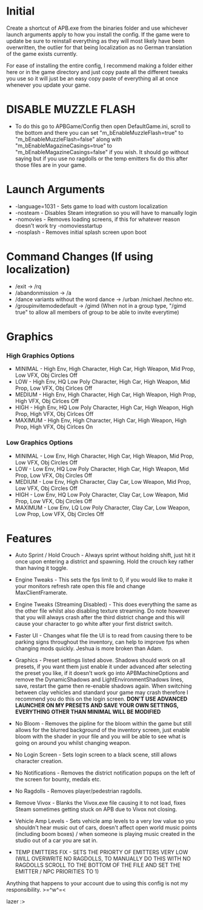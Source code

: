 # Initial

Create a shortcut of APB.exe from the binaries folder and use whichever launch arguments apply to how you install the config.
If the game were to update be sure to reinstall everything as they will most likely have been overwritten, the outlier for that being localization as no German translation of the game exists currently.

For ease of installing the entire config, I recommend making a folder either here or in the game directory and just copy paste all the different tweaks you use so it will just be an easy copy paste of everything all at once whenever you update your game.

# DISABLE MUZZLE FLASH
- To do this go to APBGame/Config then open DefaultGame.ini, scroll to the bottom and there you can set "m_bEnableMuzzleFlash=true" to "m_bEnableMuzzleFlash=false" along with "m_bEnableMagazineCasings=true" to "m_bEnableMagazineCasings=false" if you wish. It should go without saying but if you use no ragdolls or the temp emitters fix do this after those files are in your game.

# Launch Arguments

- -language=1031 - Sets game to load with custom localization
- -nosteam       - Disables Steam integration so you will have to manually login
- -nomovies      - Removes loading screens, if this for whatever reason doesn't work try -nomoviesstartup
- -nosplash      - Removes initial splash screen upon boot

# Command Changes (If using localization)

- /exit -> /rq
- /abandonmission -> /a
- /dance variants without the word dance -> /urban /michael /techno etc.
- /groupinvitemodedefault -> /gimd (When not in a group type, "/gimd true" to allow all members of group to be able to invite everytime)

# Graphics
### High Graphics Options

- MINIMAL		- High Env, High Character, High Car, High Weapon, Mid Prop, Low VFX, Obj Circles Off
- LOW 		- High Env, HQ Low Poly Character, High Car, High Weapon, Mid Prop, Low VFX, Obj Cirlces Off
- MEDIUM 		- High Env, High Character, High Car, High Weapon, High Prop, High VFX, Obj Cirlces Off
- HIGH 		- High Env, HQ Low Poly Character, High Car, High Weapon, High Prop, High VFX, Obj Cirlces Off
- MAXIMUM 	- High Env, High Character, High Car, High Weapon, High Prop, High VFX, Obj Cirlces On

### Low Graphics Options

- MINIMAL		- Low Env, High Character, High Car, High Weapon, Mid Prop, Low VFX, Obj Circles Off
- LOW 		- Low Env, HQ Low Poly Character, High Car, High Weapon, Mid Prop, Low VFX, Obj Circles Off
- MEDIUM 		- Low Env, High Character, Clay Car, Low Weapon, Mid Prop, Low VFX, Obj Circles Off
- HIGH 		- Low Env, HQ Low Poly Character, Clay Car, Low Weapon, Mid Prop, Low VFX, Obj Circles Off
- MAXIMUM 	- Low Env, LQ Low Poly Character, Clay Car, Low Weapon, Low Prop, Low VFX, Obj Circles Off


# Features

- Auto Sprint / Hold Crouch - Always sprint without holding shift, just hit it once upon entering a district and spawning. Hold the crouch key rather than having it toggle.

- Engine Tweaks - This sets the fps limit to 0, if you would like to make it your monitors refresh rate open this file and change MaxClientFramerate.

- Engine Tweaks (Streaming Disabled) - This does everything the same as the other file whilst also disabling texture streaming. Do note however that you will always crash after the third district change and this will cause your character to go white after your first district switch.

- Faster UI - Changes what file the UI is to read from causing there to be parking signs throughout the inventory, can help to improve fps when changing mods quickly. Jeshua is more broken than Adam.

- Graphics - Preset settings listed above. Shadows should work on all presets, if you want them just enable it under advanced after selecting the preset you like, if it doesn't work go into APBMachineOptions and remove the DynamicShadows and LightEnvironmentShadows lines, save, restart the game then re-enable shadows again. When switching between clay vehicles and standard your game may crash therefore I recommend you do this on the login screen. **DON'T USE ADVANCED LAUNCHER ON MY PRESETS AND SAVE YOUR OWN SETTINGS, EVERYTHING OTHER THAN MINIMAL WILL BE MODIFIED**

- No Bloom - Removes the pipline for the bloom within the game but still allows for the blurred background of the inventory screen, just enable bloom with the shader in your file and you will be able to see what is going on around you whilst changing weapon.

- No Login Screen - Sets login screen to a black scene, still allows character creation.

- No Notifications - Removes the district notification popups on the left of the screen for bounty, medals etc.

- No Ragdolls - Removes player/pedestrian ragdolls.

- Remove Vivox - Blanks the Vivox.exe file causing it to not load, fixes Steam sometimes getting stuck on APB due to Vivox not closing.

- Vehicle Amp Levels - Sets vehicle amp levels to a very low value so you shouldn't hear music out of cars, doesn't affect open world music points (including boom boxes) / when someone is playing music created in the studio out of a car you are sat in.

- TEMP EMITTERS FIX - SETS THE PRIORTY OF EMITTERS VERY LOW (WILL OVERWRITE NO RAGDOLLS, TO MANUALLY DO THIS WITH NO RAGDOLLS SCROLL TO THE BOTTOM OF THE FILE AND SET THE EMITTER / NPC PRIORITIES TO 1)

Anything that happens to your account due to using this config is not my responsibility. >=^w^=<

lazer :>

